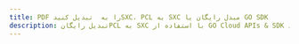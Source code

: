 ---title: PDF را به  تبدیل کنیدSXC، PCL به SXC مبدل رایگان یا GO SDKdescription: تبدیل رایگانPCL به SXC با استفاده از GO Cloud APIs & SDK همچنین اسناد PDF را در Cloud ایجاد، ویرایش و رندر کنید.---